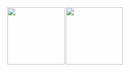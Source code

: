 <a href="https://github.com/anuraghazra/github-readme-stats">
  <img align="left" height="130px" src="https://github-readme-stats.vercel.app/api?username=jun-tsuno&count_private=true&theme=dracula&show_icons=true&hide=contribs" />
</a>
<a href="https://github.com/anuraghazra/convoychat">
  <img align="left" height="130px" src="https://github-readme-stats.vercel.app/api/top-langs/?username=jun-tsuno&layout=compact&theme=dracula&langs_count=10" />
</a>
